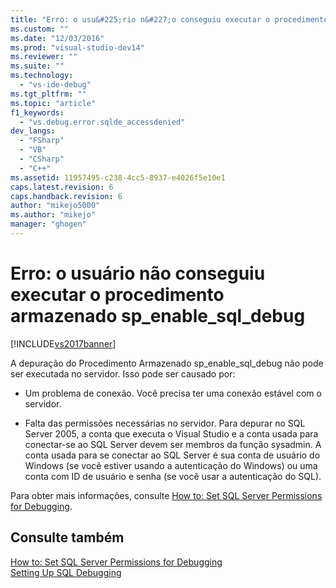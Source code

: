 ```yaml
---
title: "Erro: o usu&#225;rio n&#227;o conseguiu executar o procedimento armazenado sp_enable_sql_debug | Microsoft Docs"
ms.custom: ""
ms.date: "12/03/2016"
ms.prod: "visual-studio-dev14"
ms.reviewer: ""
ms.suite: ""
ms.technology: 
  - "vs-ide-debug"
ms.tgt_pltfrm: ""
ms.topic: "article"
f1_keywords: 
  - "vs.debug.error.sqlde_accessdenied"
dev_langs: 
  - "FSharp"
  - "VB"
  - "CSharp"
  - "C++"
ms.assetid: 11957495-c238-4cc5-8937-e4026f5e10e1
caps.latest.revision: 6
caps.handback.revision: 6
author: "mikejo5000"
ms.author: "mikejo"
manager: "ghogen"
---
```

# Erro: o usu&#225;rio n&#227;o conseguiu executar o procedimento armazenado sp_enable_sql_debug
[!INCLUDE[vs2017banner](../code-quality/includes/vs2017banner.md)]

A depuração do Procedimento Armazenado sp\_enable\_sql\_debug não pode ser executada no servidor.  Isso pode ser causado por:  
  
-   Um problema de conexão.  Você precisa ter uma conexão estável com o servidor.  
  
-   Falta das permissões necessárias no servidor.  Para depurar no SQL Server 2005, a conta que executa o Visual Studio e a conta usada para conectar\-se ao SQL Server devem ser membros da função sysadmin.  A conta usada para se conectar ao SQL Server é sua conta de usuário do Windows \(se você estiver usando a autenticação do Windows\) ou uma conta com ID de usuário e senha \(se você usar a autenticação do SQL\).  
  
 Para obter mais informações, consulte [How to: Set SQL Server Permissions for Debugging](http://msdn.microsoft.com/pt-br/84e088d0-0409-41d4-841b-f5d4b0fda414).  
  
## Consulte também  
 [How to: Set SQL Server Permissions for Debugging](http://msdn.microsoft.com/pt-br/84e088d0-0409-41d4-841b-f5d4b0fda414)   
 [Setting Up SQL Debugging](http://msdn.microsoft.com/pt-br/3db09e68-edcc-42de-9c22-4e97cfd55ab3)
